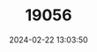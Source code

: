 ---
title: "19056"
category: "Fusconaia mitchelli"
draft: false
date: 2024-02-22 13:03:50
languages:
  English: ["False Spike"]
---